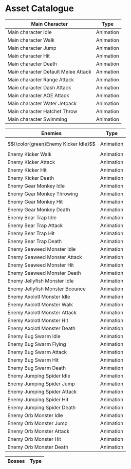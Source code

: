 
# Asset Catalogue


| Main Character | Type | 
|----------|----------|
| Main character Idle    | Animation |
| Main character Walk    | Animation |
| Main character Jump    | Animation |
| Main character Hit     | Animation |
| Main character Death   | Animation |
| Main character Default Melee Attack   | Animation |
| Main character Range Attack   | Animation |
| Main character Dash Attack    | Animation |
| Main character AOE Attack     | Animation |
| Main character Water Jetpack   | Animation |
| Main character Hatchet Throw   | Animation |
| Main character Swimming   | Animation |

| Enemies | Type | 
|----------|----------|
| $${\color{green}Enemy Kicker Idle}$$ | Animation |
| Enemy Kicker Walk | Animation |
| Enemy Kicker Attack  | Animation |
| Enemy Kicker Hit  | Animation |
| Enemy Kicker Death  | Animation |
| Enemy Gear Monkey Idle  | Animation |
| Enemy Gear Monkey Throwing  | Animation |
| Enemy Gear Monkey Hit  | Animation |
| Enemy Gear Monkey Death  | Animation |
| Enemy Bear Trap Idle  | Animation |
| Enemy Bear Trap Attack  | Animation |
| Enemy Bear Trap Hit  | Animation |
| Enemy Bear Trap Death  | Animation |
| Enemy Seaweed Monster Idle  | Animation |
| Enemy Seaweed Monster Attack  | Animation |
| Enemy Seaweed Monster Hit  | Animation |
| Enemy Seaweed Monster Death  | Animation |
| Enemy Jellyfish Monster Idle  | Animation |
| Enemy Jellyfish Monster Boounce  | Animation |
| Enemy Axolotl Monster Idle | Animation |
| Enemy Axolotl Monster Walk | Animation |
| Enemy Axolotl Monster Attack | Animation |
| Enemy Axolotl Monster Hit | Animation |
| Enemy Axolotl Monster Death | Animation |
| Enemy Bug Swarm Idle | Animation |
| Enemy Bug Swarm Flying | Animation |
| Enemy Bug Swarm Attack | Animation |
| Enemy Bug Swarm Hit | Animation |
| Enemy Bug Swarm Death | Animation |
| Enemy Jumping Spider Idle | Animation |
| Enemy Jumping Spider Jump | Animation |
| Enemy Jumping Spider Attack | Animation |
| Enemy Jumping Spider Hit | Animation |
| Enemy Jumping Spider Death | Animation |
| Enemy Orb Monster Idle | Animation |
| Enemy Orb Monster Jump | Animation |
| Enemy Orb Monster Attack | Animation |
| Enemy Orb Monster Hit | Animation |
| Enemy Orb Monster Death | Animation |


| Bosses | Type | 
|----------|----------|





